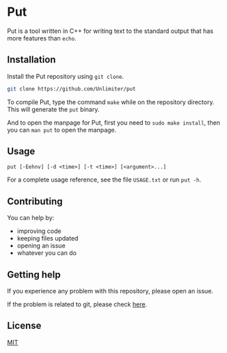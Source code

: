 # Put

Put is a tool written in C++ for writing text to the standard output that has more features than `echo`.

## Installation

Install the Put repository using `git clone`.

```bash
git clone https://github.com/Unlimiter/put
```

To compile Put, type the command `make` while on the repository directory. This will generate the `put` binary.

And to open the manpage for Put, first you need to `sudo make install`, then you can `man put` to open the manpage.

## Usage

`put [-Eehnv] [-d <time>] [-t <time>] [<argument>...]`

For a complete usage reference, see the file `USAGE.txt` or run `put -h`.

## Contributing

You can help by:
  - improving code
  - keeping files updated
  - opening an issue
  - whatever you can do

## Getting help
If you experience any problem with this repository, please open an issue.

If the problem is related to git, please check [here](https://git-scm.com/community).

## License
[MIT](https://choosealicense.com/licenses/mit/)

